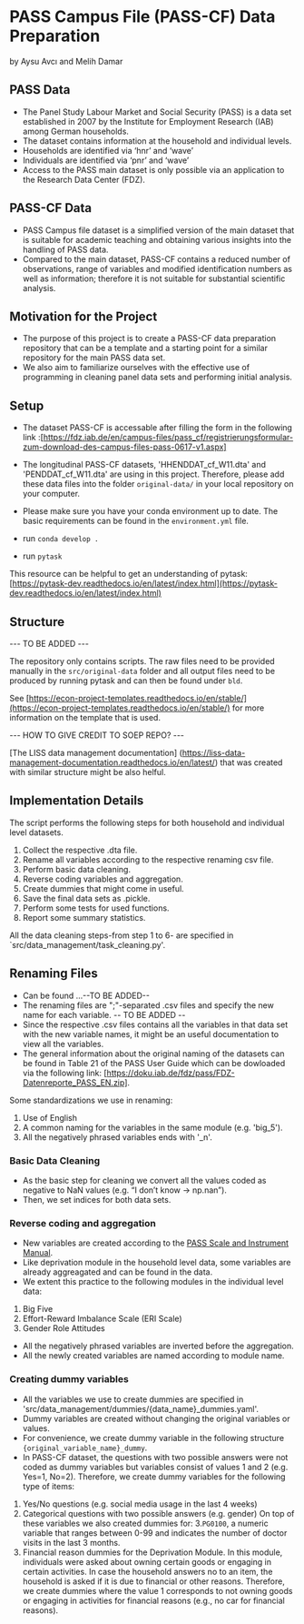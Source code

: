 # PASS Campus File (PASS-CF) Data Preparation

by 
Aysu Avcı and Melih Damar

## PASS Data
- The Panel Study Labour Market and Social Security (PASS) is a data set established in 2007 by the Institute for Employment Research (IAB) among German households.
- The dataset contains information at the household and individual levels.
- Households are identified via ‘hnr’ and ‘wave’
- Individuals are identified via ‘pnr’ and ‘wave’
- Access to the PASS main dataset is only possible via an application to the Research Data Center (FDZ).

## PASS-CF Data
- PASS Campus file dataset is a simplified version of the main dataset that is suitable for academic teaching and obtaining various insights into the handling of PASS data.
- Compared to the main dataset, PASS-CF contains a reduced number of observations, range of variables and modified identification numbers as well as information; therefore it is not suitable for substantial scientific analysis.

## Motivation for the Project
- The purpose of this project is to create a PASS-CF data preparation repository that can be a template and a starting point for a similar repository for the main PASS data set.
- We also aim to familiarize ourselves with the effective use of programming in cleaning panel data sets and performing initial analysis.

## Setup
- The dataset PASS-CF is accessable after filling the form in the following link :[https://fdz.iab.de/en/campus-files/pass_cf/registrierungsformular-zum-download-des-campus-files-pass-0617-v1.aspx]
- The longitudinal PASS-CF datasets, 'HHENDDAT_cf_W11.dta' and 'PENDDAT_cf_W11.dta' are using in this project. Therefore, please add these data files into the folder `original-data/` in your local repository on your computer.
- Please make sure you have your conda environment up to date. The basic requirements can be found in the `environment.yml` file.

- run `conda develop .`
- run `pytask`

This resource can be helpful to get an understanding of pytask: [https://pytask-dev.readthedocs.io/en/latest/index.html](https://pytask-dev.readthedocs.io/en/latest/index.html)

## Structure

--- TO BE ADDED ---

The repository only contains scripts. The raw files need to be provided manually in the `src/original-data` folder and all output files need to be produced by running pytask and can then be found under `bld`.

See [https://econ-project-templates.readthedocs.io/en/stable/](https://econ-project-templates.readthedocs.io/en/stable/) for more information on the template that is used.

--- HOW TO GIVE CREDIT TO SOEP REPO? ---

[The LISS data management documentation] (https://liss-data-management-documentation.readthedocs.io/en/latest/) that was created with similar structure might be also helful.

## Implementation Details

The script performs the following steps for both household and individual level datasets.
1. Collect the respective .dta file.
2. Rename all variables according to the respective renaming csv file.
3. Perform basic data cleaning.
4. Reverse coding variables and aggregation.
5. Create dummies that might come in useful.
6. Save the final data sets as .pickle.
7. Perform some tests for used functions.
8. Report some summary statistics.

All the data cleaning steps-from step 1 to 6- are specified in `src/data_management/task_cleaning.py'.

## Renaming Files

- Can be found ...--TO BE ADDED--
- The renaming files are ";"-separated .csv files and specify the new name for each variable.
-- TO BE ADDED --
- Since the respective .csv files contains all the variables in that data set with the new variable names, it might be an useful documentation to view all the variables.
- The general information about the original naming of the datasets can be found in Table 21 of the PASS User Guide which can be dowloaded via the following link: [https://doku.iab.de/fdz/pass/FDZ-Datenreporte_PASS_EN.zip].

Some standardizations we use in renaming:
1. Use of English
2. A common naming for the variables in the same module (e.g. 'big_5').
3. All the negatively phrased variables ends with '_n'.

### Basic Data Cleaning

- As the basic step for cleaning we convert all the values coded as negative to NaN values (e.g. “I don’t know -> np.nan”).
- Then, we set indices for both data sets.

### Reverse coding and aggregation

- New variables are created according to the [PASS Scale and Instrument Manual](https://doku.iab.de/fdz/reporte/2020/MR_07-20_EN.pdf).
- Like deprivation module in the household level data, some variables are already aggreagated and can be found in the data.
- We extent this practice to the following modules in the individual level data:
1. Big Five
2. Effort-Reward Imbalance Scale (ERI Scale)
3. Gender Role Attitudes
- All the negatively phrased variables are inverted before the aggregation.
- All the newly created variables are named according to module name.

### Creating dummy variables

- All the variables we use to create dummies are specified in 'src/data_management/dummies/{data_name}_dummies.yaml'.
- Dummy variables are created without changing the original variables or values.
- For convenience, we create dummy variable in the following structure `{original_variable_name}_dummy`. 
- In PASS-CF dataset, the questions with two possible answers were not coded as dummy variables but variables consist of values 1 and 2 (e.g. Yes=1, No=2). Therefore, we create dummy variables for the following type of items:
1. Yes/No questions (e.g. social media usage in the last 4 weeks)
2. Categorical questions with two possible answers (e.g. gender)
On top of these variables we also created dummies for:
3.`PG0100`, a numeric variable that ranges between 0-99 and indicates the number of doctor visits in the last 3 months.
4. Financial reason dummies for the Deprivation Module. In this module, individuals were asked about owning certain goods or engaging in certain activities. In case the household answers no to an item, the household is asked if it is due to financial or other reasons. Therefore, we create dummies where the value 1 corresponds to not owning goods or engaging in activities for financial reasons (e.g., no car for financial reasons).

